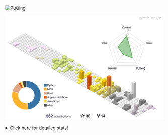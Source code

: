 ![PuQing](https://user-images.githubusercontent.com/27223114/171565019-9a56fae6-b08b-421f-99db-7e830da42371.png)

![](./profile-3d-contrib/profile-season-animate.svg)

<details>
<summary>Click here for detailed stats!</summary>

<!--START_SECTION:waka-->
![Lines of code](https://img.shields.io/badge/From%20Hello%20World%20I%27ve%20Written-1.3%20million%20lines%20of%20code-blue)

**🐱 My GitHub Data** 

> 📦 279.3 kB Used in GitHub's Storage 
 > 
> 🏆 181 Contributions in the Year 2024
 > 
> 🚫 Not Opted to Hire
 > 
> 📜 46 Public Repositories 
 > 
> 🔑 27 Private Repositories 
 > 
**I'm an Early 🐤** 

```text
🌞 Morning                522 commits         ██░░░░░░░░░░░░░░░░░░░░░░░   07.64 % 
🌆 Daytime                3191 commits        ████████████░░░░░░░░░░░░░   46.73 % 
🌃 Evening                1300 commits        █████░░░░░░░░░░░░░░░░░░░░   19.04 % 
🌙 Night                  1816 commits        ███████░░░░░░░░░░░░░░░░░░   26.59 % 
```


📊 **This Week I Spent My Time On** 

```text
💬 Programming Languages: 
Jupyter Notebook         3 hrs 37 mins       █████████████░░░░░░░░░░░░   52.89 % 
Python                   2 hrs 4 mins        ████████░░░░░░░░░░░░░░░░░   30.19 % 
Markdown                 54 mins             ███░░░░░░░░░░░░░░░░░░░░░░   13.24 % 
C++                      5 mins              ░░░░░░░░░░░░░░░░░░░░░░░░░   01.23 % 
TOML                     3 mins              ░░░░░░░░░░░░░░░░░░░░░░░░░   00.90 % 

🔥 Editors: 
VS Code                  5 hrs 56 mins       ██████████████████████░░░   86.77 % 
Obsidian                 54 mins             ███░░░░░░░░░░░░░░░░░░░░░░   13.23 % 

💻 Operating System: 
WSL                      5 hrs 56 mins       ██████████████████████░░░   86.73 % 
Windows                  54 mins             ███░░░░░░░░░░░░░░░░░░░░░░   13.27 % 
```


<!--END_SECTION:waka-->
</details>
